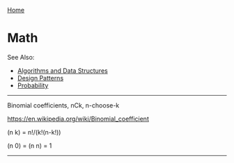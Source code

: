 [Home](Readme.md)
# Math

See Also:

 - [Algorithms and Data Structures](AlgorithmsDataStructures.md)
 - [Design Patterns](DesignPatterns.md)
 - [Probability](Probability.md)

---

Binomial coefficients, nCk, n-choose-k

https://en.wikipedia.org/wiki/Binomial_coefficient

(n k) = n!/(k!(n-k!))

(n 0) = (n n) = 1

---
